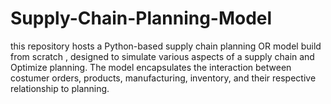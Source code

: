 # Supply-Chain-Planning-Model
this repository hosts a Python-based supply chain planning OR model build from scratch , designed to simulate various aspects of a supply chain and Optimize planning. The model encapsulates the interaction between costumer orders, products, manufacturing, inventory, and their respective relationship to planning.
